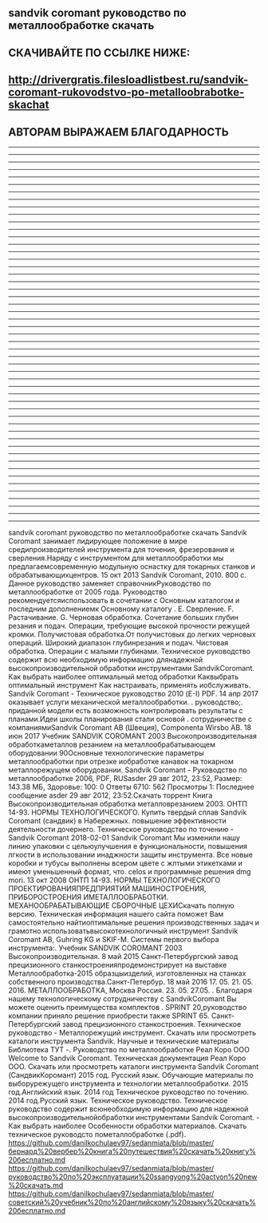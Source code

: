 sandvik coromant руководство по металлообработке скачать
--------------------------------------------------
СКАЧИВАЙТЕ ПО ССЫЛКЕ НИЖЕ:
--------------------------------------------------
http://drivergratis.filesloadlistbest.ru/sandvik-coromant-rukovodstvo-po-metalloobrabotke-skachat
--------------------------------------------------
АВТОРАМ ВЫРАЖАЕМ БЛАГОДАРНОСТЬ
--------------------------------------------------
--------------------------------------------------
--------------------------------------------------
--------------------------------------------------
--------------------------------------------------
--------------------------------------------------
--------------------------------------------------
--------------------------------------------------
--------------------------------------------------
--------------------------------------------------
--------------------------------------------------
--------------------------------------------------
--------------------------------------------------
--------------------------------------------------
--------------------------------------------------
--------------------------------------------------
--------------------------------------------------
--------------------------------------------------
--------------------------------------------------
--------------------------------------------------
--------------------------------------------------
--------------------------------------------------
--------------------------------------------------
--------------------------------------------------
--------------------------------------------------
--------------------------------------------------
--------------------------------------------------
--------------------------------------------------
--------------------------------------------------
--------------------------------------------------
--------------------------------------------------
--------------------------------------------------
--------------------------------------------------
--------------------------------------------------
--------------------------------------------------
--------------------------------------------------
--------------------------------------------------
--------------------------------------------------
--------------------------------------------------
--------------------------------------------------
--------------------------------------------------
--------------------------------------------------
--------------------------------------------------
--------------------------------------------------
--------------------------------------------------
--------------------------------------------------
--------------------------------------------------
--------------------------------------------------
--------------------------------------------------
--------------------------------------------------
--------------------------------------------------
--------------------------------------------------
sandvik coromant руководство по металлообработке скачать Sandvik Coromant занимает лидирующее положение в мире средипроизводителей инструмента для точения, фрезерования и сверления.Наряду с инструментом для металлообработки мы предлагаемсовременную модульную оснастку для токарных станков и обрабатывающихцентров. 15 окт 2013  Sandvik Coromant, 2010. 800 с. Данное руководство заменяет справочникРуководство по металлообработке от 2005 года. Руководство рекомендуетсяиспользовать в сочетании с Основным каталогом и последним дополнениемк Основному каталогу . E. Сверление. F. Растачивание. G. Черновая обработка. Сочетание больших глубин резания и подач. Операции, требующие высокой прочности режущей кромки. Получистовая обработка.От получистовых до легких черновых операций. Широкий диапазон глубинрезания и подач. Чистовая обработка. Операции с малыми глубинами. Техническое руководство содержит всю необходимую информацию длянадежной высокопроизводительной обработки инструментами SandvikCoromant.  Как выбрать наиболее оптимальный метод обработки  Каквыбрать оптимальный инструмент  Как настраивать, применять иобслуживать. Sandvik Coromant - Техническое руководство 2010 (E-I) PDF. 14 апр 2017  оказывает услуги механической металлообработки. . руководство;.  приданной модели есть возможность контролировать результаты с планами.Идеи школы планирования стали основой . сотрудничестве с компаниямиSandvik Coromant AB (Швеция), Componenta Wirsbo AB. 18 июн 2017  Учебник SANDVIK COROMANT 2003 Высокопроизводительная обработкаметаллов резанием на металлообрабатывающем оборудовании  90Основные технологические параметры металлообработки при отрезке иобработке канавок на токарном металлорежущем оборудовании. Sandvik Coromant - Руководство по металлообработке 2006, PDF, RUSasder  29 авг 2012, 23:52, Размер: 143.38 МБ, Здоровье: 100: 0 Ответы 6710: 562 Просмотры 1: Последнее сообщение asder 29 авг 2012, 23:52.Скачать торрент Книга Высокопроизводительная обработка металловрезанием 2003. ОНТП 14-93. НОРМЫ ТЕХНОЛОГИЧЕСКОГО. Купить твердый сплав Sandvik Coromant (сандвик) в Набережных. повышение эффективности деятельности дочернего. Техническое руководство по точению - Sandvik Coromant
2018-02-01 Sandvik Coromant  Мы изменили нашу линию упаковки с цельюулучшения е функциональности, повышения лгкости в использовании инаджности защиты инструмента. Все новые коробки и тубусы выполнены всером цвете с жлтыми этикетками и имеют уменьшенный формат, что. celos и программные решения dmg mori. 13 окт 2008  ОНТП 14-93. НОРМЫ ТЕХНОЛОГИЧЕСКОГО ПРОЕКТИРОВАНИЯПРЕДПРИЯТИЙ МАШИНОСТРОЕНИЯ, ПРИБОРОСТРОЕНИЯ ИМЕТАЛЛООБРАБОТКИ. МЕХАНООБРАБАТЫВАЮЩИЕ СБОРОЧНЫЕ ЦЕХИСкачать полную версию. Техническая информация нашего сайта поможет Вам самостоятельно найтиоптимальные решения производственных задач и грамотно использоватьвысокотехнологичный инструмент Sandvik Coromant AB, Guhring KG и SKIF-M. Системы первого выбора инструмента:. Учебник SANDVIK COROMANT 2003 Высокопроизводительная. 8 май 2015  Санкт-Петербургский завод прецизионного станкостроенияпродемонстрирует на выставке Металлообработка-2015 образцыизделий, изготовленных на станках собственного производства.Санкт-Петербур. 18 май 2016  17. 05.  21. 05. 2016.  МЕТАЛЛООБРАБОТКА, Москва  Россия. 23. 05.  27.05. . Благодаря нашему технологическому сотрудничеству с SandvikCoromant Вы можете оценить преимущества комплектов . SPRINT 20,руководство компании приняло решение приобрести также SPRINT 65. Санкт-Петербургский завод прецизионного станкостроения. Техническое руководство - Металлорежущий инструмент. Скачать или просмотреть каталоги инструмента Sandvik. Научные и технические материалы  Библиотека ТУТ -. Руководство по металлообработке  Реал Коро ООО
Welcome to Sandvik Coromant. Техническая документация  Реал Коро ООО. Скачать или просмотреть каталоги инструмента Sandvik Coromant (СандвикКоромант)  2015 год. Русский язык. Обучающие материалы по выборурежущего инструмента и технологии металлообработки. 2015 год.Английский язык. 2014 год  Техническое руководство по точению. 2014 год.Русский язык. Техническое руководство. Техническое руководство содержит всюнеобходимую информацию для надежной высокопроизводительнойобработки инструментами Sandvik Coromant. - Как выбрать наиболее Особенности обработки материалов. Скачать техническое руководсто пометаллобработке (.pdf).
https://github.com/danilkochulaev97/sedanmiata/blob/master/бернард%20вербер%20книга%20путешествия%20скачать%20книгу%20бесплатно.md
https://github.com/danilkochulaev97/sedanmiata/blob/master/руководство%20по%20эксплуатации%20ssangyong%20actyon%20new%20скачать.md
https://github.com/danilkochulaev97/sedanmiata/blob/master/советский%20учебник%20по%20английскому%20языку%20скачать%20бесплатно.md